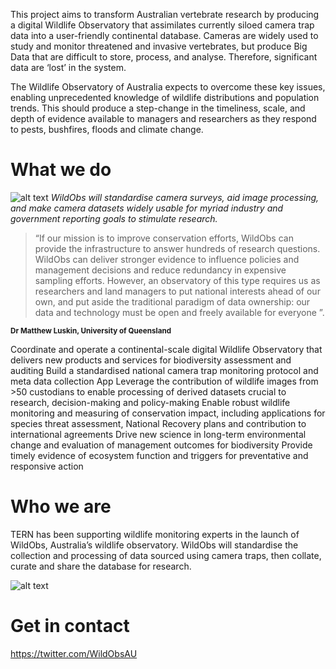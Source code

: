 This project aims to transform Australian vertebrate research by producing a digital Wildlife Observatory that assimilates currently siloed camera trap data into a user-friendly continental database. Cameras are widely used to study and monitor threatened and invasive vertebrates, but produce Big Data that are difficult to store, process, and analyse. Therefore, significant data are ‘lost’ in the system.

The Wildlife Observatory of Australia expects to overcome these key issues, enabling unprecedented knowledge of wildlife distributions and population trends. This should produce a step-change in the timeliness, scale, and depth of evidence available to managers and researchers as they respond to pests, bushfires, floods and climate change.

# What we do

![alt text](https://www.tern.org.au/wp-content/uploads/Dashboard.jpg)
_WildObs will standardise camera surveys, aid image processing, and make camera datasets widely usable for myriad industry and government reporting goals to stimulate research._

>“If our mission is to improve conservation efforts, WildObs can provide the infrastructure to answer hundreds of research questions. WildObs can deliver stronger evidence to influence policies and management decisions and reduce redundancy in expensive sampling efforts. However, an observatory of this type requires us as researchers and land managers to put national interests ahead of our own, and put aside the traditional paradigm of data ownership: our data and technology must be open and freely available for everyone ”.

<sub>**Dr Matthew Luskin, University of Queensland** </sub>

Coordinate and operate a continental-scale digital Wildlife Observatory that delivers new products and services for biodiversity assessment and auditing
Build a standardised national camera trap monitoring protocol and meta data collection App
Leverage the contribution of wildlife images from >50 custodians to enable processing of derived datasets crucial to research, decision-making and policy-making
Enable robust wildlife monitoring and measuring of conservation impact, including applications for species threat assessment, National Recovery plans and contribution to international agreements
Drive new science in long-term environmental change and evaluation of management outcomes for biodiversity
Provide timely evidence of ecosystem function and triggers for preventative and responsive action

# Who we are

TERN has been supporting wildlife monitoring experts in the launch of WildObs, Australia’s wildlife observatory. 
WildObs will standardise the collection and processing of data sourced using camera traps, then collate, curate and share the database for research.

![alt text](https://www.tern.org.au/wp-content/uploads/WildObs_Website_Header_2048_400mm_1_60-2048x400.png)
  
# Get in contact





https://twitter.com/WildObsAU
